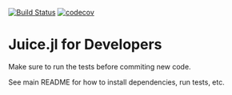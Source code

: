 [![Build Status](https://travis-ci.com/UCLA-StarAI/Juice.jl.svg?token=WqP1S31vh9msACoVUepf&branch=master)](https://travis-ci.com/UCLA-StarAI/Juice.jl) [![codecov](https://codecov.io/gh/UCLA-StarAI/Juice.jl/branch/master/graph/badge.svg?token=ORgtXXr8Uo)](https://codecov.io/gh/UCLA-StarAI/Juice.jl)

# Juice.jl for Developers

Make sure to run the tests before commiting new code.

See main README for how to install dependencies, run tests, etc.